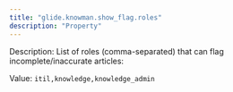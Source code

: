 ```yaml
---
title: "glide.knowman.show_flag.roles"
description: "Property"
---
```


Description: List of roles (comma-separated) that can flag incomplete/inaccurate articles:

Value: `itil,knowledge,knowledge_admin`
